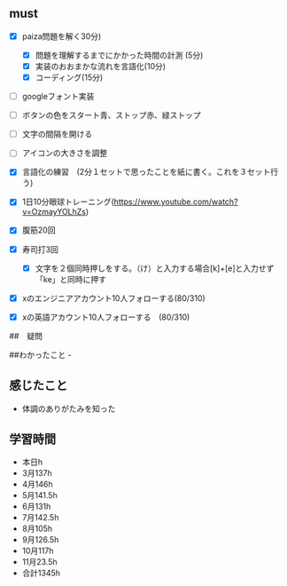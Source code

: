 
## must
- [x] paiza問題を解く30分)
  - [x] 問題を理解するまでにかかった時間の計測 (5分)
  - [x] 実装のおおまかな流れを言語化(10分)
  - [x] コーディング(15分)
- [ ] googleフォント実装
- [ ] ボタンの色をスタート青、ストップ赤、緑ストップ
- [ ] 文字の間隔を開ける
- [ ] アイコンの大きさを調整
- [x] 言語化の練習　(2分１セットで思ったことを紙に書く。これを３セット行う)
- [x] 1日10分眼球トレーニング(https://www.youtube.com/watch?v=OzmayYOLhZs)
- [x] 腹筋20回
- [x] 寿司打3回
  - [x] 文字を２個同時押しをする。（け）と入力する場合[k]+[e]と入力せず「ke」と同時に押す
- [x] xのエンジニアアカウント10人フォローする(80/310)
- [x] xの英語アカウント10人フォローする　(80/310)
     

##　疑問



##わかったこと
-　



## 感じたこと
- 体調のありがたみを知った

## 学習時間
  - 本日h
  - 3月137h
  - 4月146h
  - 5月141.5h
  - 6月131h
  - 7月142.5h
  - 8月105h
  - 9月126.5h
  - 10月117h
  - 11月23.5h
  - 合計1345h
    

 
